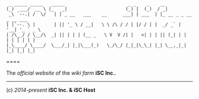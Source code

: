      _ _____ _____   _____                        _ _    _    __                     
    (_)  ___/  __ \ |_   _|                      (_) |  (_)  / _|                    
     _\ `--.| /  \/   | | _ __   ___    __      ___| | ___  | |_ __ _ _ __ _ __ ___  
    | |`--. \ |       | || '_ \ / __|   \ \ /\ / / | |/ / | |  _/ _` | '__| '_ ` _ \ 
    | /\__/ / \__/\  _| || | | | (__ _   \ V  V /| |   <| | | || (_| | |  | | | | | |
    |_\____/ \____/  \___/_| |_|\___(_)   \_/\_/ |_|_|\_\_| |_| \__,_|_|  |_| |_| |_|
====

The *official website* of the *wiki farm* **iSC Inc.**.


----
(c) *2014-present* **iSC Inc. & iSC Host**
